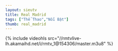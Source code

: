 ```yaml
---
layout: sieutv
title: Real Madrid
tags: ["Thể Thao","Nổi Bật"]
thumb: real_madrid
---
```

{% include videohls src="//rmtvlive-lh.akamaihd.net/i/rmtv_1@154306/master.m3u8" %}
